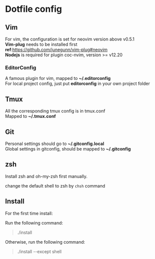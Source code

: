 # Dotfile config

## Vim
For vim, the configuration is set for neovim version above v0.5.1<br>
**Vim-plug** needs to be installed first<br>
**ref**:https://github.com/junegunn/vim-plug#neovim <br>
**Nodejs** is required for plugin coc-nvim, version >= v12.20

### EditorConfig
A famous plugin for vim, mapped to **~/.editorconfig**<br>
For local project config, just put **editorconfig** in your own project folder


## Tmux
All the corresponding tmux config is in tmux.conf<br>
Mapped to **~/.tmux.conf**



## Git
Personal settings should go to **~/.gitconfig.local**<br>
Global settings in gitconfig, should be mapped to **~/.gitconfig**



## zsh
Install zsh and oh-my-zsh first manually.

change the default shell to zsh by `chsh` command



## Install

For the first time install:

Run the following command:
>./install

Otherwise, run the following command:
>./install --except shell